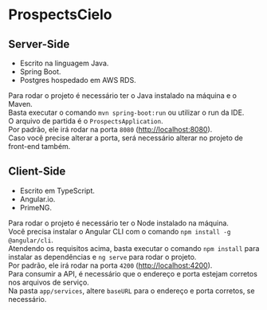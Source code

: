 # ProspectsCielo

## Server-Side
- Escrito na linguagem Java.
- Spring Boot.
- Postgres hospedado em AWS RDS.

Para rodar o projeto é necessário ter o Java instalado na máquina e o Maven.  
Basta executar o comando `mvn spring-boot:run` ou utilizar o run da IDE.  
O arquivo de partida é o `ProspectsApplication`.  
Por padrão, ele irá rodar na porta `8080` ([http://localhost:8080](http://localhost:8080)).  
Caso você precise alterar a porta, será necessário alterar no projeto de front-end também.

## Client-Side
- Escrito em TypeScript.
- Angular.io.
- PrimeNG.

Para rodar o projeto é necessário ter o Node instalado na máquina.  
Você precisa instalar o Angular CLI com o comando `npm install -g @angular/cli`.  
Atendendo os requisitos acima, basta executar o comando `npm install` para instalar as dependências e `ng serve` para rodar o projeto.  
Por padrão, ele irá rodar na porta `4200` ([http://localhost:4200](http://localhost:4200)).  
Para consumir a API, é necessário que o endereço e porta estejam corretos nos arquivos de serviço.  
Na pasta `app/services`, altere `baseURL` para o endereço e porta corretos, se necessário.
